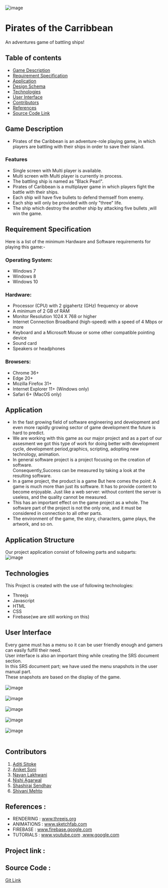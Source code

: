 ![image](https://user-images.githubusercontent.com/51989436/62003257-090f7580-b132-11e9-91ad-c5369a4cdf15.png)<br>
# Pirates of the Carribbean
An adventures game of battling ships!

## Table of contents
* [Game Description](#game-description)
* [Requirement Specification](#requirement-specification)
* [Application](#application)
* [Design Schema](#design-schema)
* [Technologies](#technologies)
* [User Interface](#user-interface)
* [Contributors](#contributors)
* [References](#references)
* [Source Code Link](#sourcecode-link)

## Game Description
*  Pirates of the Caribbean is an adventure-role playing game, in which players are battling with their ships in order to save their    island.
### Features

 * Single screen with Multi player is available.
 * Multi screen with Multi player is currently in process.
 * The battling ship is named as "Black Pearl".
 * Pirates of Caribbean is a multiplayer game in which players fight the battle with their ships.
 * Each ship will have five bullets to defend themself from enemy.
 * Each ship will only be provided with only "three" life.
 * The ship which destroy the another ship by attacking five bullets ,will win the game.

## Requirement Specification
 Here is a list of the minimum Hardware and Software requirements for playing this game:-

### Operating System:
  * Windows 7 
  * Windows 8 
  * Windows 10

### Hardware:

* Processor (CPU) with 2 gigahertz (GHz) frequency or above
* A minimum of 2 GB of RAM
* Monitor Resolution 1024 X 768 or higher
* Internet Connection Broadband (high-speed) with a speed of 4 Mbps or more
* Keyboard and a Microsoft Mouse or some other compatible pointing device
* Sound card
* Speakers or headphones

### Browsers:

* Chrome 36+
* Edge 20+
* Mozilla Firefox 31+
* Internet Explorer 11+ (Windows only)
* Safari 6+ (MacOS only)

## Application

* In the fast growing field of software engineering and development and even more rapidly growing sector of game development the future is hard to predict.<br>
* We are working with this game as our major project and as a part of our assesment we got this type of work for doing better with development cycle, development period,graphics, scripting, adopting new technology, animation.<br>
* In general software project is a project focusing on the creation of software.<br> Consequently,Success can be measured by taking a look at the resulting software.<br>
* In a game project, the product is a game But here comes the point: A game is much more than just its software. It has to provide content to become enjoyable. Just like a web server: without content the server is useless, and the quality cannot be measured. <br>
* This has an important effect on the game project as a whole. The software part of the project is not the only one, and it must be considered in connection to all other parts.<br> 
* The environment of the game, the story, characters, game plays, the artwork, and so on.

## Application Structure

Our project application consist of following parts and subparts:<br>
![image](https://user-images.githubusercontent.com/51989436/62023526-eb541600-b1ee-11e9-8fe5-097f03f87ced.png)

	
## Technologies
 This Project is created with the use of following technologies:
* Threejs
* Javascript
* HTML
* CSS 
* Firebase(we are still working on this)

## User Interface
Every game must has a menu so it can be user friendly enough and gamers can easily fulfill their need. <br>User interface is also an important thing while creating the SRS document section.<br> In this SRS document part; we have used the menu snapshots in the user manual part. <br>These snapshots are based on the display of the game. <br>
<br>
![image](https://user-images.githubusercontent.com/51989436/62023641-6c131200-b1ef-11e9-87c8-f25d874cc3f3.png)<br>
<br>
![image](https://user-images.githubusercontent.com/51989436/62023838-31f64000-b1f0-11e9-9142-3a394dafa8c3.png)<br>
<br>
![image](https://user-images.githubusercontent.com/51989436/62023924-96b19a80-b1f0-11e9-96cc-77bbc6658d7b.png)<br>
<br>
![image](https://user-images.githubusercontent.com/51989436/62023994-d6788200-b1f0-11e9-9a60-196ff79cee4f.png)<br>
<br>
![image](https://user-images.githubusercontent.com/51989436/62024099-569ee780-b1f1-11e9-8313-9514237d915e.png)<br>
<br>

## Contributors
1. [Aditi Sitoke](https://www.linkedin.com/in/aditi-sitoke-54805613a/)
2. [Aniket Soni](https://www.linkedin.com/in/aniket-soni-sbg/)
3. [Nayan Lakhwani](https://www.linkedin.com/in/nayan-lakhwani-3a6707110/)
4. [Nishi Agarwal](https://www.linkedin.com/in/nishi-agarwal-89a91216a/)
5. [Shashiraj Sendhav](https://www.linkedin.com/in/shashiraj-sendhav-966a7b175/)
6. [Shivani Mehto](https://www.linkedin.com/in/shivani-mehto-741844157/)
 
## References :
* RENDERING     : www.threejs.org
* ANIMATIONS    : www.sketchfab.com     
* FIREBASE      : www.firebase.google.com
* TUTORIALS     : www.youtube.com ,www.google.com

## Project link :

## Source Code :
[Git Link](https://github.com/piratesteam/POC)
